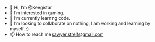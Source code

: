 - 👋 Hi, I’m @Keegistan
- 👀 I’m interested in gaming.
- 🌱 I’m currently learning code.
- 💞️ I’m looking to collaborate on nothing, I am working and learning by myself. :)
- 📫 How to reach me sawyer.streif@gmail.com

<!---
Keegistan/Keegistan is a ✨ special ✨ repository because its `README.md` (this file) appears on your GitHub profile.
You can click the Preview link to take a look at your changes.
--->
